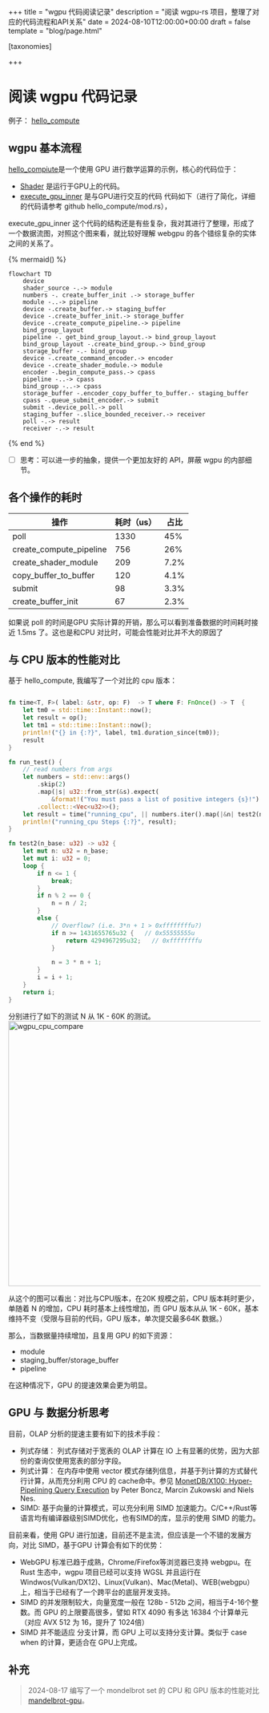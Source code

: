 +++
title = "wgpu 代码阅读记录"
description = "阅读 wgpu-rs 项目，整理了对应的代码流程和API关系"
date = 2024-08-10T12:00:00+00:00
draft = false
template = "blog/page.html"

[taxonomies]

+++
# 阅读 wgpu 代码记录

例子： [hello_compute](https://github.com/gfx-rs/wgpu/tree/trunk/examples/src/hello_compute)

## wgpu 基本流程
[hello_compiute](https://github.com/gfx-rs/wgpu/blob/trunk/examples/src/hello_compute/mod.rs)是一个使用 GPU 进行数学运算的示例，核心的代码位于：
- [Shader](https://github.com/gfx-rs/wgpu/blob/trunk/examples/src/hello_compute/shader.wgsl) 是运行于GPU上的代码。
- [execute_gpu_inner](https://github.com/gfx-rs/wgpu/blob/trunk/examples/src/hello_compute/mod.rs#L63) 是与GPU进行交互的代码
  代码如下（进行了简化，详细的代码请参考 github hello_compute/mod.rs），

execute_gpu_inner 这个代码的结构还是有些复杂，我对其进行了整理，形成了一个数据流图，对照这个图来看，就比较好理解 webgpu 的各个错综复杂的实体之间的关系了。

{% mermaid() %}
```mermaid
flowchart TD
    device
    shader_source -.-> module
    numbers -. create_buffer_init .-> storage_buffer
    module -..-> pipeline 
    device -.create_buffer.-> staging_buffer
    device -.create_buffer_init.-> storage_buffer
    device -.create_compute_pipeline.-> pipeline
    bind_group_layout
    pipeline -. get_bind_group_layout.-> bind_group_layout
    bind_group_layout -.create_bind_group.-> bind_group
    storage_buffer -.- bind_group
    device -.create_command_encoder.-> encoder
    device -.create_shader_module.-> module
    encoder -.begin_compute_pass.-> cpass
    pipeline -..-> cpass
    bind_group -..-> cpass
    storage_buffer -.encoder_copy_buffer_to_buffer.- staging_buffer
    cpass -.queue_submit_encoder.-> submit
    submit -.device_poll.-> poll 
    staging_buffer -.slice_bounded_receiver.-> receiver
    poll -.-> result
    receiver -.-> result
```        
{% end %}


-[ ] 思考：可以进一步的抽象，提供一个更加友好的 API，屏蔽 wgpu 的内部细节。

## 各个操作的耗时
| 操作                    | 耗时（us） | 占比 |
|-------------------------|:---------|------|
| poll                    | 1330     | 45%  |
| create_compute_pipeline | 756      | 26%  |
| create_shader_module    | 209      | 7.2% |
| copy_buffer_to_buffer   | 120      | 4.1% |
| submit                  | 98       | 3.3% |
| create_buffer_init      | 67       | 2.3% |

如果说 poll 的时间是GPU 实际计算的开销，那么可以看到准备数据的时间耗时接近 1.5ms 了。这也是和CPU 对比时，可能会性能对比并不大的原因了

## 与 CPU 版本的性能对比
基于 hello_compute, 我编写了一个对比的 cpu 版本：

```rust 

fn time<T, F>( label: &str, op: F)  -> T where F: FnOnce() -> T  {
    let tm0 = std::time::Instant::now();
    let result = op();
    let tm1 = std::time::Instant::now();
    println!("{} in {:?}", label, tm1.duration_since(tm0));
    result
}

fn run_test() {
    // read numbers from args
    let numbers = std::env::args()
        .skip(2)
        .map(|s| u32::from_str(&s).expect(
            &format!("You must pass a list of positive integers {s}!") ))
        .collect::<Vec<u32>>();
    let result = time("running_cpu", || numbers.iter().map(|&n| test2(n)).collect::<Vec<u32>>() );
    println!("running_cpu Steps {:?}", result);
}

fn test2(n_base: u32) -> u32 {
    let mut n: u32 = n_base;
    let mut i: u32 = 0;
    loop {
        if n <= 1 {
            break;
        }
        if n % 2 == 0 {
            n = n / 2;
        }
        else {
            // Overflow? (i.e. 3*n + 1 > 0xffffffffu?)
            if n >= 1431655765u32 {   // 0x55555555u
                return 4294967295u32;   // 0xffffffffu
            }

            n = 3 * n + 1;
        }
        i = i + 1;
    }
    return i;
}
```

分别进行了如下的测试 N 从 1K - 60K 的测试。
<img width="529" alt="wgpu_cpu_compare" src="https://github.com/user-attachments/assets/830a9e61-a53b-4bca-a0ff-157870dc14df">

从这个的图可以看出：对比与CPU版本，在20K 规模之前，CPU 版本耗时更少，单随着 N 的增加，CPU 耗时基本上线性增加，而 GPU 版本从从 1K - 60K，基本维持不变（受限与目前的代码，GPU 版本，单次提交最多64K 数据。）

那么，当数据量持续增加，且复用 GPU 的如下资源：
- module
- staging_buffer/storage_buffer
- pipeline

在这种情况下，GPU 的提速效果会更为明显。

## GPU 与 数据分析思考

目前，OLAP 分析的提速主要有如下的技术手段：
- 列式存储： 列式存储对于宽表的 OLAP 计算在 IO 上有显著的优势，因为大部份的查询仅使用宽表的部分字段。
- 列式计算： 在内存中使用 vector 模式存储列信息，并基于列计算的方式替代行计算，从而充分利用 CPU 的 cache命中。参见  [MonetDB/X100: Hyper-Pipelining Query Execution](http://cidrdb.org/cidr2005/papers/P19.pdf) by Peter Boncz, Marcin Zukowski and Niels Nes.
- SIMD: 基于向量的计算模式，可以充分利用 SIMD 加速能力。C/C++/Rust等语言均有编译器级别SIMD优化，也有SIMD的库，显示的使用 SIMD 的能力。

目前来看，使用 GPU 进行加速，目前还不是主流，但应该是一个不错的发展方向，对比 SIMD，基于GPU 计算会有如下的优势：
- WebGPU 标准已趋于成熟，Chrome/Firefox等浏览器已支持 webgpu。在 Rust 生态中，wgpu 项目已经可以支持 WGSL 并且运行在 Windwos(Vulkan/DX12)、Linux(Vulkan)、Mac(Metal)、WEB(webgpu）上，相当于已经有了一个跨平台的底层开发支持。
- SIMD 的并发限制较大，向量宽度一般在 128b - 512b 之间，相当于4-16个整数。而 GPU 的上限要高很多，譬如 RTX 4090 有多达 16384 个计算单元（对应 AVX 512 为 16，提升了 1024倍）
- SIMD 并不能适应 分支计算，而 GPU 上可以支持分支计算。类似于 case when 的计算，更适合在 GPU上完成。

## 补充
> 2024-08-17 编写了一个 mondelbrot set 的 CPU 和 GPU 版本的性能对比 [mandelbrot-gpu](@/blog/mandelbrot-gpu.md)。
